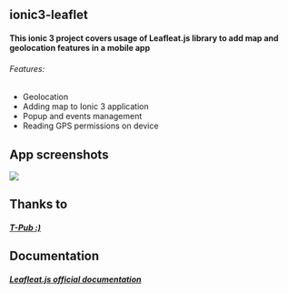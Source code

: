 ## ionic3-leaflet
#### This ionic 3 project covers usage of Leafleat.js library to add map and geolocation features in a mobile app 
###### Features:
- Geolocation
- Adding map to Ionic 3 application
- Popup and events management
- Reading GPS permissions on device

## App screenshots
<div>
    <img src="https://github.com/nicoladileo/ionic3-leaflet/blob/master/screennew.PNG">
</div>

## Thanks to 
##### [T-Pub :)](http://tphangout.com/ionic-3-leaflet-maps-geolocation-markers/)

## Documentation
##### [Leafleat.js official documentation](https://leafletjs.com/)


